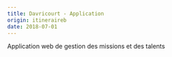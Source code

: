 ```yaml
---
title: Davricourt - Application
origin: itineraireb
date: 2018-07-01
---
```


Application web de gestion des missions et des talents

<!--more-->

